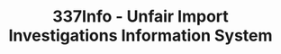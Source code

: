 ---
layout: default
bigquery: https://console.cloud.google.com/bigquery?p=patents-public-data&d=usitc_investigations&page=dataset&project=sheets-management-319211
citation: US International Trade Commission 337Info Unfair Import Investigations Information
  System
contributors: US International Trade Comission
cost: None
description: US International Trade Commission 337Info Unfair Import Investigations
  Information System contains data on investigations done under Section 337. Section
  337 declares the infringement of certain statutory intellectual property rights
  and other forms of unfair competition in import trade to be unlawful practices.
  Most Section 337 investigations involve allegations of patent or registered trademark
  infringement.
documentation: FAQ and tutorial available on the site
last_edit: 04/07/2022, 03:21:07
location: https://pubapps2.usitc.gov/337external/
maintained_by: US International Trade Comission
schema_fields:
- teoIdDueDate
- actualEndDateEvidHear
- finalIdOnViolationIssue
- investigationNo
- scheduledStartDateEvidHear
- title
- finalIdOnViolationDue
- dateComplaintFiled
- endDateMarkmanHearing
- actualStartDateEvidHear
- publication_number
- htsNumbers
- cafcAppeals
- complainant
- invUnfairAct
- teoIdIssueDate
- dateCreated
- currentActiveALJ
- startDateMarkmanHearing
- teoProceedingInvolved
- investigationTermDate
- targetDate
- trademarkNumbers
- aljAssigned
- issueDateOtherNonFinal
- respondent
- internalRemand
- copyrightNumbers
- patentNumbers
- scheduledEndDateEvidHear
- dateOfPublicationFrNotice
- markmanHearing
- finalDetViolation
- patentNumber
- finalDetNoViolation
- lastUpdated
- id
- gcAttorney
- ouiiParticipation
- ouiiAttorney
- teoReliefGranted
- docketNo
- investigationType
- currentStatus
shortname: unfair_import_investigations
tags:
- import
- legal
- trade
timeframe: 2008-2021 (prior to 2008 downloadable as a JSON file)
title: 337Info - Unfair Import Investigations Information System
uuid: 2721f5ec-e599-4890-9265-9706719fc71e
---